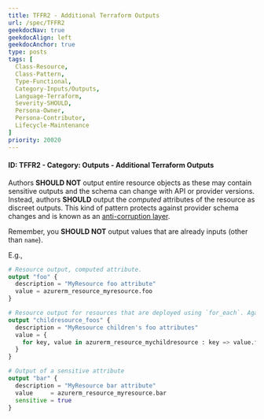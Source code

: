 ```yaml
---
title: TFFR2 - Additional Terraform Outputs
url: /spec/TFFR2
geekdocNav: true
geekdocAlign: left
geekdocAnchor: true
type: posts
tags: [
  Class-Resource,
  Class-Pattern,
  Type-Functional,
  Category-Inputs/Outputs,
  Language-Terraform,
  Severity-SHOULD,
  Persona-Owner,
  Persona-Contributor,
  Lifecycle-Maintenance
]
priority: 20020
---
```


#### ID: TFFR2 - Category: Outputs - Additional Terraform Outputs

Authors **SHOULD NOT** output entire resource objects as these may contain sensitive outputs and the schema can change with API or provider versions.
Instead, authors **SHOULD** output the *computed* attributes of the resource as discreet outputs.
This kind of pattern protects against provider schema changes and is known as an [anti-corruption layer](https://learn.microsoft.com/en-us/azure/architecture/patterns/anti-corruption-layer).

Remember, you **SHOULD NOT** output values that are already inputs (other than `name`).

E.g.,

```terraform
# Resource output, computed attribute.
output "foo" {
  description = "MyResource foo attribute"
  value = azurerm_resource_myresource.foo
}

# Resource output for resources that are deployed using `for_each`. Again only computed attributes.
output "childresource_foos" {
  description = "MyResource children's foo attributes"
  value = {
    for key, value in azurerm_resource_mychildresource : key => value.foo
  }
}

# Output of a sensitive attribute
output "bar" {
  description = "MyResource bar attribute"
  value     = azurerm_resource_myresource.bar
  sensitive = true
}
```
